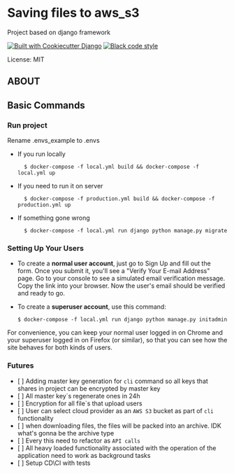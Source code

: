 
# Saving files to aws_s3

Project based on django framework

[![Built with Cookiecutter Django](https://img.shields.io/badge/built%20with-Cookiecutter%20Django-ff69b4.svg?logo=cookiecutter)](https://github.com/cookiecutter/cookiecutter-django/)
[![Black code style](https://img.shields.io/badge/code%20style-black-000000.svg)](https://github.com/ambv/black)

License: MIT

## ABOUT

## Basic Commands

### Run project

Rename .envs_example to .envs

- If you run locally

        $ docker-compose -f local.yml build && docker-compose -f local.yml up

- If you need to run it on server

        $ docker-compose -f production.yml build && docker-compose -f production.yml up
- If something gone wrong

        $ docker-compose -f local.yml run django python manage.py migrate


### Setting Up Your Users

- To create a **normal user account**, just go to Sign Up and fill out the form. Once you submit it, you'll see a "Verify Your E-mail Address" page. Go to your console to see a simulated email verification message. Copy the link into your browser. Now the user's email should be verified and ready to go.

- To create a **superuser account**, use this command:

      $ docker-compose -f local.yml run django python manage.py initadmin

For convenience, you can keep your normal user logged in on Chrome and your superuser logged in on Firefox (or similar), so that you can see how the site behaves for both kinds of users.

### Futures

-    [ ] Adding master key generation for `cli` command so all keys that shares in project can be encrypted by master key
-    [ ] All master key`s regenerate ones in 24h
-    [ ] Encryption for all file`s that upload users
-    [ ] User can select cloud provider as an `AWS S3` bucket as part of `cli` functionality
-    [ ] when downloading files, the files will be packed into an archive. IDK what's gonna be the archive type
-    [ ] Every this need to refactor as `API calls`
-    [ ] All heavy loaded functionality associated with the operation of the application need to work as background tasks
-    [ ] Setup CD\CI with tests
